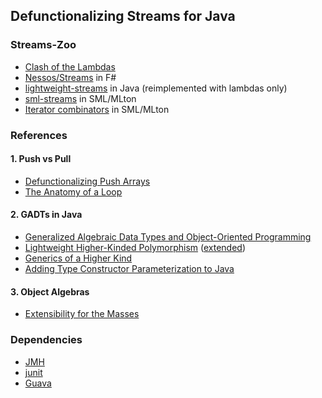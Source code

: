 ## Defunctionalizing Streams for Java

### Streams-Zoo
* [Clash of the Lambdas](http://biboudis.github.io/clashofthelambdas/)
* [Nessos/Streams](https://github.com/nessos/Streams) in F#
* [lightweight-streams](https://github.com/biboudis/lightweight-streams) in Java (reimplemented with lambdas only)
* [sml-streams](https://github.com/biboudis/sml-streams) in SML/MLton
* [Iterator combinators](http://mlton.org/ForLoops) in SML/MLton

### References
#### 1. Push vs Pull
* [Defunctionalizing Push Arrays](http://www.cse.chalmers.se/~joels/writing/defuncEmb.pdf)
* [The Anatomy of a Loop](http://www.ccs.neu.edu/home/shivers/papers/loop.pdf)

#### 2. GADTs in Java
* [Generalized Algebraic Data Types and Object-Oriented Programming](http://research.microsoft.com/apps/pubs/default.aspx?id=64040)
* [Lightweight Higher-Kinded Polymorphism](https://ocamllabs.github.io/higher/lightweight-higher-kinded-polymorphism.pdf) ([extended](http://www.lpw25.net/flops2014.pdf))
* [Generics of a Higher Kind](https://lirias.kuleuven.be/bitstream/123456789/186940/4/tcpoly.pdf)
* [Adding Type Constructor Parameterization to Java](http://www.jot.fm/issues/issue_2008_06/article2.pdf)

#### 3. Object Algebras
* [Extensibility for the Masses](https://www.cs.utexas.edu/~wcook/Drafts/2012/ecoop2012.pdf)

### Dependencies
* [JMH](http://openjdk.java.net/projects/code-tools/jmh/)
* [junit](http://junit.org/)
* [Guava](https://code.google.com/p/guava-libraries/)
